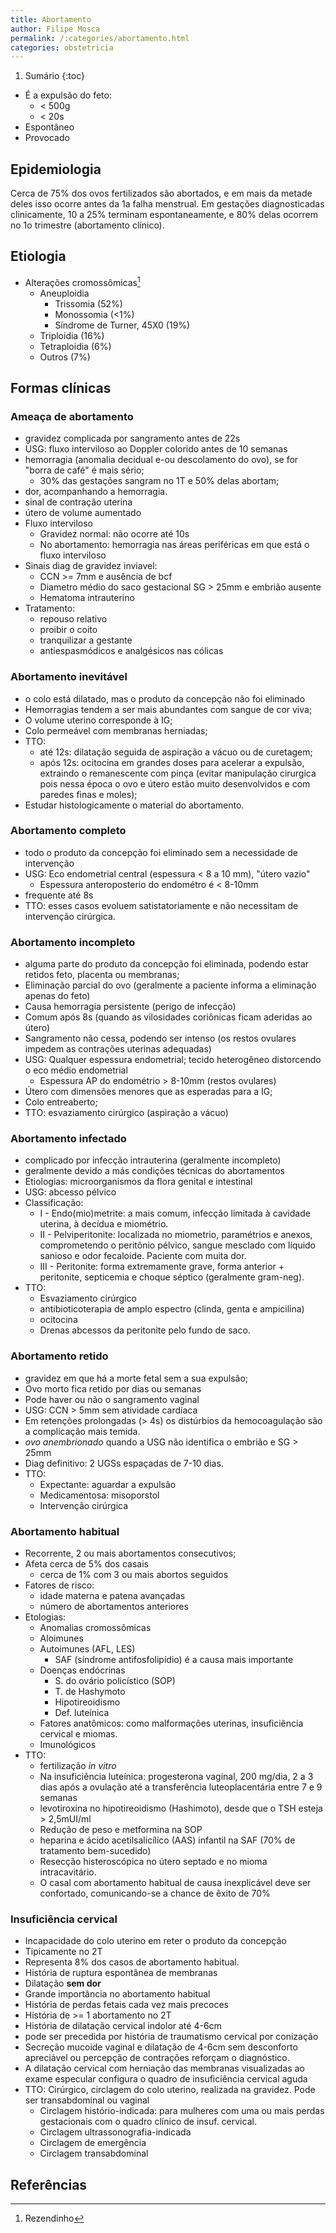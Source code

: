 ```yaml
---
title: Abortamento
author: Filipe Mosca
permalink: /:categories/abortamento.html
categories: obstetricia
---
```


1. Sumário
{:toc}

- É a expulsão do feto:
    - < 500g
    - < 20s
- Espontâneo
- Provocado

## Epidemiologia
Cerca de 75% dos ovos fertilizados são abortados, e em mais da metade deles isso ocorre antes da 1a falha menstrual. Em gestações diagnosticadas clinicamente, 10 a 25% terminam espontaneamente, e 80% delas ocorrem no 1o trimestre (abortamento clínico).

## Etiologia

- Alterações cromossômicas[^1]
  - Aneuploidia
      - Trissomia (52%)
      - Monossomia (<1%)
      - Síndrome de Turner, 45X0 (19%)
  - Triploidia (16%)
  - Tetraploidia (6%)
  - Outros (7%)

## Formas clínicas

### Ameaça de abortamento

- gravidez complicada por sangramento antes de 22s
- USG: fluxo interviloso ao Doppler colorido antes de 10 semanas
- hemorragia (anomalia decidual e-ou descolamento do ovo), se for "borra de café" é mais sério;
  - 30% das gestações sangram no 1T e 50% delas abortam;
- dor, acompanhando a hemorragia.
- sinal de contração uterina
- útero de volume aumentado
- Fluxo interviloso
  - Gravidez normal: não ocorre até 10s
  - No abortamento: hemorragia nas áreas periféricas em que está o fluxo interviloso
- Sinais diag de gravidez inviavel:
  - CCN >= 7mm e ausência de bcf
  - Diametro médio do saco gestacional SG > 25mm e embrião ausente
  - Hematoma intrauterino
- Tratamento:
  - repouso relativo
  - proibir o coito
  - tranquilizar a gestante
  - antiespasmódicos e analgésicos nas cólicas

### Abortamento inevitável

- o colo está dilatado, mas o produto da concepção não foi eliminado
- Hemorragias tendem a ser mais abundantes com sangue de cor viva;
- O volume uterino corresponde à IG;
- Colo permeável com membranas herniadas;
- TTO:
  - até 12s: dilatação seguida de aspiração a vácuo ou de curetagem;
  - após 12s: ocitocina em grandes doses para acelerar a expulsão, extraindo o remanescente com pinça (evitar manipulação cirurgica pois nessa época o ovo e útero estão muito desenvolvidos e com paredes finas e moles);
- Estudar histologicamente o material do abortamento.

### Abortamento completo

- todo o produto da concepção foi  eliminado sem a necessidade de intervenção
- USG: Eco endometrial central (espessura < 8 a 10 mm), "útero vazio"
  - Espessura anteroposterio do endométro é < 8-10mm
- frequente até 8s
- TTO: esses casos evoluem satistatoriamente e não necessitam de intervenção cirúrgica.

### Abortamento incompleto

- alguma parte do produto da concepção foi eliminada, podendo estar retidos feto, placenta ou membranas;
- Eliminação parcial do ovo (geralmente a paciente informa a eliminação apenas do feto)
- Causa hemorragia persistente (perigo de infecção)
- Comum após 8s (quando as vilosidades coriônicas ficam aderidas ao útero)
- Sangramento não cessa, podendo ser intenso (os restos ovulares impedem as contrações uterinas adequadas)
- USG: Qualquer espessura endometrial; tecido heterogêneo distorcendo o eco médio endometrial
  - Espessura AP do endométrio > 8-10mm (restos ovulares)
- Útero com dimensões menores que as esperadas para a IG;
- Colo entreaberto;
- TTO: esvaziamento cirúrgico (aspiração a vácuo)


### Abortamento infectado

- complicado por infecção intrauterina (geralmente incompleto)
- geralmente devido a más condições técnicas do abortamentos
- Etiologias: microorganismos da flora genital e intestinal
- USG: abcesso pélvico
- Classificação:
  - I - Endo(mio)metrite: a  mais comum, infecção limitada à cavidade uterina, à decídua e miométrio.
  - II - Pelviperitonite: localizada no miometrio, paramétrios e anexos, comprometendo o peritônio pélvico, sangue mesclado com líquido sanioso e odor fecaloide. Paciente com muita dor.
  - III - Peritonite: forma extremamente grave, forma anterior + peritonite, septicemia e choque séptico (geralmente gram-neg).  
- TTO:
  - Esvaziamento cirúrgico
  - antibioticoterapia de amplo espectro (clinda, genta e ampicilina)
  - ocitocina
  - Drenas abcessos da peritonite pelo fundo de saco.

### Abortamento retido

- gravidez em que há a morte fetal sem a sua expulsão;
- Ovo morto fica retido por dias ou semanas
- Pode haver ou não o sangramento vaginal
- USG: CCN > 5mm sem atividade cardíaca
- Em retenções prolongadas (> 4s) os distúrbios da hemocoagulação são a complicação mais temida.
- _ovo anembrionado_ quando a USG não identifica o embrião e SG > 25mm
- Diag definitivo: 2 UGSs espaçadas de 7-10 dias.
- TTO:
  - Expectante: aguardar a expulsão
  - Medicamentosa: misoporstol
  - Intervenção cirúrgica

### Abortamento habitual

- Recorrente, 2 ou mais abortamentos consecutivos;
- Afeta cerca de 5% dos casais
  - cerca de 1% com 3 ou mais abortos seguidos
- Fatores de risco:
  - idade materna e patena avançadas
  - número de abortamentos anteriores
- Etologias:
  - Anomalias cromossômicas
  - Aloimunes
  - Autoimunes (AFL, LES)
    - SAF (síndrome antifosfolipídio) é a causa mais importante
  - Doenças endócrinas
    - S. do ovário policístico (SOP)
    - T. de Hashymoto
    - Hipotireoidismo
    - Def. luteínica
  - Fatores anatômicos: como malformações uterinas, insuficiência cervical e miomas.
  - Imunológicos
- TTO:
  - fertilização _in vitro_
  - Na insuficiência luteínica: progesterona vaginal, 200 mg/dia, 2 a 3 dias após a ovulação até a transferência luteoplacentária entre 7 e 9 semanas
  - levotiroxina no hipotireoidismo (Hashimoto), desde que o TSH esteja > 2,5mUI/ml
  - Redução de peso e metformina na SOP
  - heparina e ácido acetilsalicílico (AAS) infantil na SAF (70% de tratamento bem-sucedido)
  - Resecção histeroscópica no útero septado e no mioma intracavitário.
  - O casal com abortamento habitual de causa inexplicável deve ser confortado, comunicando-se a chance de êxito de 70%

### Insuficiência cervical

- Incapacidade do colo uterino em reter o produto da concepção
- Tipicamente no 2T
- Representa 8% dos casos de abortamento habitual.
- História de ruptura espontânea de membranas
- Dilatação __sem dor__
- Grande importância no abortamento habitual
- História de perdas fetais cada vez mais precoces
- História de >= 1 abortamento no 2T
- História de dilatação cervical indolor até 4-6cm
- pode ser precedida por história de traumatismo cervical por conização
- Secreção mucoide vaginal e dilatação de 4-6cm sem desconforto apreciável ou percepção
de contrações reforçam o diagnóstico.
-  A dilatação cervical com herniação das membranas visualizadas ao exame especular configura o quadro de insuficiência cervical aguda
- TTO: Cirúrgico, circlagem do colo uterino, realizada na gravidez. Pode ser transabdominal ou vaginal
  - Circlagem histório-indicada: para mulheres com uma ou mais perdas gestacionais com o quadro clínico de insuf. cervical.
  - Circlagem ultrassonografia-indicada
  - Circlagem de emergência
  - Circlagem transabdominal

## Referências
[^1]: Rezendinho
